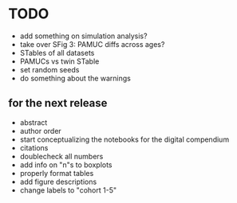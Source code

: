 TODO
====


- add something on simulation analysis?
- take over SFig 3: PAMUC diffs across ages?
- STables of all datasets
- PAMUCs vs twin STable
- set random seeds
- do something about the warnings



for the next release
--------------------

- abstract
- author order
- start conceptualizing the notebooks for the digital compendium
- citations
- doublecheck all numbers
- add info on "n"s to boxplots
- properly format tables
- add figure descriptions
- change labels to "cohort 1-5"




